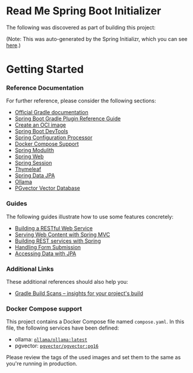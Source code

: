 # Read Me Spring Boot Initializer
The following was discovered as part of building this project:

(Note: This was auto-generated by the Spring Initializr, which you can see [here](https://start.spring.io/).)

# Getting Started

### Reference Documentation
For further reference, please consider the following sections:

* [Official Gradle documentation](https://docs.gradle.org)
* [Spring Boot Gradle Plugin Reference Guide](https://docs.spring.io/spring-boot/3.3.9/gradle-plugin)
* [Create an OCI image](https://docs.spring.io/spring-boot/3.3.9/gradle-plugin/packaging-oci-image.html)
* [Spring Boot DevTools](https://docs.spring.io/spring-boot/3.3.9/reference/using/devtools.html)
* [Spring Configuration Processor](https://docs.spring.io/spring-boot/3.3.9/specification/configuration-metadata/annotation-processor.html)
* [Docker Compose Support](https://docs.spring.io/spring-boot/3.3.9/reference/features/dev-services.html#features.dev-services.docker-compose)
* [Spring Modulith](https://docs.spring.io/spring-modulith/reference/)
* [Spring Web](https://docs.spring.io/spring-boot/3.3.9/reference/web/servlet.html)
* [Spring Session](https://docs.spring.io/spring-session/reference/)
* [Thymeleaf](https://docs.spring.io/spring-boot/3.3.9/reference/web/servlet.html#web.servlet.spring-mvc.template-engines)
* [Spring Data JPA](https://docs.spring.io/spring-boot/3.3.9/reference/data/sql.html#data.sql.jpa-and-spring-data)
* [Ollama](https://docs.spring.io/spring-ai/reference/api/chat/ollama-chat.html)
* [PGvector Vector Database](https://docs.spring.io/spring-ai/reference/api/vectordbs/pgvector.html)

### Guides
The following guides illustrate how to use some features concretely:

* [Building a RESTful Web Service](https://spring.io/guides/gs/rest-service/)
* [Serving Web Content with Spring MVC](https://spring.io/guides/gs/serving-web-content/)
* [Building REST services with Spring](https://spring.io/guides/tutorials/rest/)
* [Handling Form Submission](https://spring.io/guides/gs/handling-form-submission/)
* [Accessing Data with JPA](https://spring.io/guides/gs/accessing-data-jpa/)

### Additional Links
These additional references should also help you:

* [Gradle Build Scans – insights for your project's build](https://scans.gradle.com#gradle)

### Docker Compose support
This project contains a Docker Compose file named `compose.yaml`.
In this file, the following services have been defined:

* ollama: [`ollama/ollama:latest`](https://hub.docker.com/r/ollama/ollama)
* pgvector: [`pgvector/pgvector:pg16`](https://hub.docker.com/r/pgvector/pgvector)

Please review the tags of the used images and set them to the same as you're running in production.

